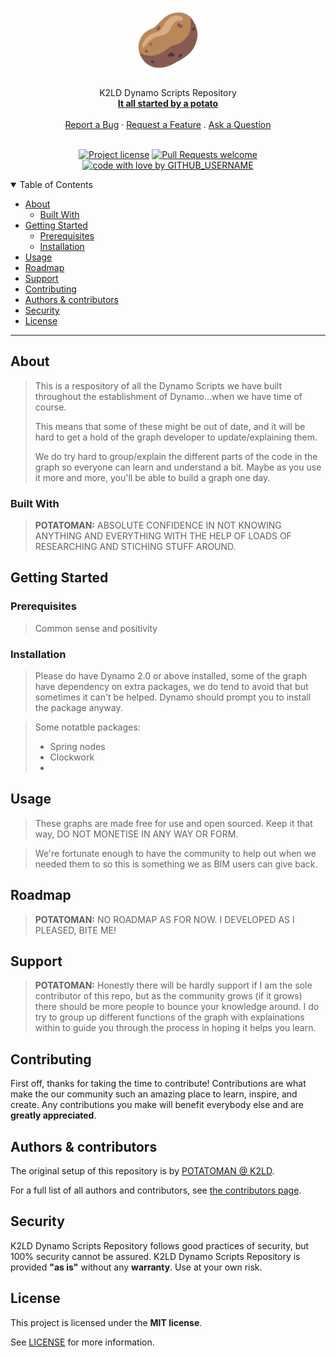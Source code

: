 <h1 align="center">
  <a href="https://github.com/potatoman2023/DynamoScripts">
    <!-- Please provide path to your logo here -->
    <img src="docs/images/potato-svgrepo-com.svg" alt="Logo" width="100" height="100">
  </a>
</h1>

<div align="center">
  K2LD Dynamo Scripts Repository
  <br />
  <a href="#about"><strong>It all started by a potato </strong></a>
  <br />
  <br />
  <a href="https://github.com/GITHUB_USERNAME/REPO_SLUG/issues/new?assignees=&labels=bug&template=01_BUG_REPORT.md&title=bug%3A+">Report a Bug</a>
  ·
  <a href="https://github.com/GITHUB_USERNAME/REPO_SLUG/issues/new?assignees=&labels=enhancement&template=02_FEATURE_REQUEST.md&title=feat%3A+">Request a Feature</a>
  .
  <a href="https://github.com/GITHUB_USERNAME/REPO_SLUG/issues/new?assignees=&labels=question&template=04_SUPPORT_QUESTION.md&title=support%3A+">Ask a Question</a>
</div>

<div align="center">
<br />

[![Project license](https://img.shields.io/badge/license-MIT-a5668b?color=a5668b
)](LICENSE)
[![Pull Requests welcome](https://img.shields.io/badge/PRs-welcome-ff69b4.svg?style=flat-square)](https://github.com/potatoman2023/DynamoScripts/issues?q=is%3Aissue+is%3Aopen+label%3A%22help+wanted%22)
[![code with love by GITHUB_USERNAME](https://img.shields.io/badge/%3C%2F%3E%20with%20%E2%99%A5%20by-POTATOMAN-ff1414.svg?style=flat-square)](https://github.com/potatoman2023)

</div>

<details open="open">
<summary>Table of Contents</summary>

- [About](#about)
  - [Built With](#built-with)
- [Getting Started](#getting-started)
  - [Prerequisites](#prerequisites)
  - [Installation](#installation)
- [Usage](#usage)
- [Roadmap](#roadmap)
- [Support](#support)
- [Contributing](#contributing)
- [Authors \& contributors](#authors--contributors)
- [Security](#security)
- [License](#license)

</details>

---

## About

> This is a respository of all the Dynamo Scripts we have built throughout the establishment of Dynamo...when we have time of course.
>
> This means that some of these might be out of date, and it will be hard to get a hold of the graph developer to update/explaining them. 
>
> We do try hard to group/explain the different parts of the code in the graph so everyone can learn and understand a bit. Maybe as you use it more and more, you'll be able to build a graph one day.


### Built With

> **POTATOMAN:** ABSOLUTE CONFIDENCE IN NOT KNOWING ANYTHING AND EVERYTHING WITH THE HELP OF LOADS OF RESEARCHING AND STICHING STUFF AROUND.

## Getting Started

### Prerequisites

> Common sense and positivity 

### Installation

> Please do have Dynamo 2.0 or above installed, some of the graph have dependency on extra packages, we do tend to avoid that but sometimes it can't be helped. Dynamo should prompt you to install the package anyway. 

>Some notatble packages:
> - Spring nodes
> - Clockwork
> - 

## Usage

>These graphs are made free for use and open sourced. Keep it that way, DO NOT MONETISE IN ANY WAY OR FORM. 

>We're fortunate enough to have the community to help out when we needed them to so this is something we as BIM users can give back.

## Roadmap

>**POTATOMAN:** NO ROADMAP AS FOR NOW. I DEVELOPED AS I PLEASED, BITE ME!

## Support

> **POTATOMAN:** Honestly there will be hardly support if I am the sole contributor of this repo, but as the community grows (if it grows) there should be more people to bounce your knowledge around. I do try to group up different functions of the graph with explainations within to guide you through the process in hoping it helps you learn.

## Contributing

First off, thanks for taking the time to contribute! Contributions are what make the our community such an amazing place to learn, inspire, and create. Any contributions you make will benefit everybody else and are **greatly appreciated**.

## Authors & contributors

The original setup of this repository is by [POTATOMAN @ K2LD](https://github.com/potatoman2023).

For a full list of all authors and contributors, see [the contributors page](https://github.com/potatoman2023/DynamoScripts/contributors).

## Security

K2LD Dynamo Scripts Repository follows good practices of security, but 100% security cannot be assured.
K2LD Dynamo Scripts Repository is provided **"as is"** without any **warranty**. Use at your own risk.

## License

This project is licensed under the **MIT license**.

See [LICENSE](LICENSE) for more information.
